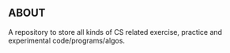 ABOUT
-----

A repository to store all kinds of CS related exercise, practice and experimental code/programs/algos.
